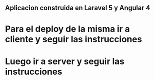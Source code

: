 ## Aplicacion construida en Laravel 5 y Angular 4

# Para el deploy de la misma ir a cliente y seguir las instrucciones

# Luego ir a server y seguir las instrucciones
